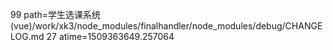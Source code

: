 99 path=学生选课系统(vue)/work/xk3/node_modules/finalhandler/node_modules/debug/CHANGELOG.md
27 atime=1509363649.257064
